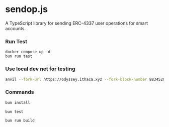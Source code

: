 # sendop.js

A TypeScript library for sending ERC-4337 user operations for smart accounts.


### Run Test

```
docker compose up -d
bun run test
```


### Use local dev net for testing

```sh
anvil --fork-url https://odyssey.ithaca.xyz --fork-block-number 8834529
```


### Commands

```bash
bun install

bun test

bun run build
```